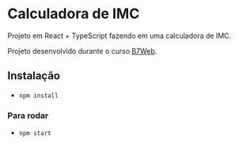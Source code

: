 # Calculadora de IMC

Projeto em React + TypeScript fazendo em uma calculadora de IMC.

Projeto desenvolvido durante o curso [B7Web](https://b7web.com.br).

## Instalação
- `npm install`

### Para rodar
- `npm start`